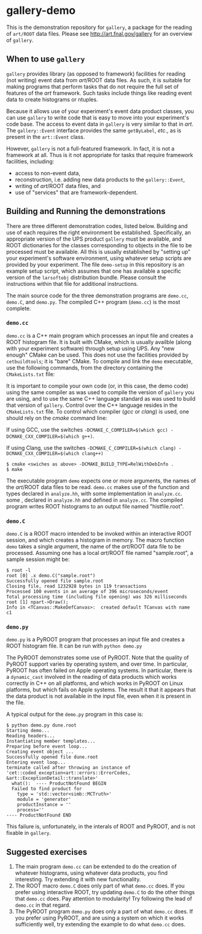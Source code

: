 # gallery-demo

This is the demonstration repository for `gallery`, a package for the reading of `art/ROOT` data files. Please see http://art.fnal.gov/gallery for an overview of `gallery`.

## When to use `gallery`

`gallery` provides library (as opposed to framework) facilities for reading (not writing) event data from _art_/ROOT data files. As such, it is suitable for making programs that perform tasks that do not require the full set of features of the _art_ framework. Such tasks include things like reading event data to create histograms or ntuples.

Because it allows use of your experiment's event data product classes, you can use `gallery` to write code that is easy to move into your experiment's code base. The access to event data in `gallery` is very similar to that in _art_. The `gallery::Event` interface provides the same `getByLabel`, _etc_., as is present in the `art::Event` class.

However, `gallery` is not a full-featured framework. In fact, it is not a framework at all. Thus is it not appropriate for tasks that require framework facilities, including:
* access to non-event data,
* reconstruction, i.e. adding new data products to the `gallery::Event`,
* writing of _art_/ROOT data files, and
* use of "services" that are framework-dependent.

## Building and Running the demonstrations

There are three different demonstration codes, listed below. Building and use of each requires the right environment be established. Specifically, an appropriate version of the UPS product `gallery` must be available, and ROOT dictionaries for the classes corresponding to objects in the file to be processed must be available. All this is usually established by "setting up" your experiment's software environment, using whatever setup scripts are provided by your experiment. The file `demo-setup` in this repository is an example setup script, which assumes that one has available a specific version of the `larsoftobj` distribution bundle. Please consult the instructions within that file for additional instructions.

The main source code for the three demonstration programs are `demo.cc`, `demo.C`, and `demo.py`. The compiled C++ program (`demo.cc`) is the most complete.

### `demo.cc`

`demo.cc` is a C++ main program which processes an input file and creates a ROOT histogram file. It is built with CMake, which is usually availble (along with your experiment software) through setup using UPS. Any "new enough" CMake can be used. This does not use the facilities provided by `cetbuildtools`; it is "bare" CMake. To compile and link the `demo` executable, use the following commands, from the directory containing the `CMakeLists.txt` file:

It is important to compile your own code (or, in this case, the demo code) using the same compiler as was used to compile the version of `gallery` you are using, and to use the same C++ language standard as was used to build that version of `gallery`. Control over the C++ language resides in the `CMakeLists.txt` file. To control which compiler (*gcc* or *clang*) is used, one should rely on the *cmake* command line:

If using GCC, use the switches `-DCMAKE_C_COMPILER=$(which gcc) -DCMAKE_CXX_COMPILER=$(which g++)`.

If using Clang, use the switches `-DCMAKE_C_COMPILER=$(which clang) -DCMAKE_CXX_COMPILER=$(which clang++)`

```
$ cmake <swiches as above> -DCMAKE_BUILD_TYPE=RelWithDebInfo .
$ make
```

The executable program `demo` expects one or more arguments, the names of the _art_/ROOT data files to be read.  `demo.cc` makes use of the function and types declared in  `analyze.hh`, with some implementation in `analyze.cc`. some , declared in `analyze.hh` and defined in `analyze.cc`. The compiled program writes ROOT histograms to an output file named "histfile.root".

### `demo.C`

`demo.C` is a ROOT macro intended to be invoked within an interactive ROOT session, and which creates a histogram in memory. The macro function `demo` takes a single argument, the name of the _art_/ROOT data file to be processed. Assuming one has a local _art_/ROOT file named "sample.root", a sample session might be:
```
$ root -l
root [0] .x demo.C("sample.root")
Successfully opened file sample.root
Closing file, read 1232928 bytes in 119 transactions
Processed 100 events in an average of 396 microseconds/event
Total processing time (including file opening) was 326 milliseconds
root [1] npart->Draw();
Info in <TCanvas::MakeDefCanvas>:  created default TCanvas with name c1
```

### `demo.py`

`demo.py` is a PyROOT program that processes an input file and creates a ROOT histogram file. It can be run with `python demo.py`

The PyROOT demonstrates some use of PyROOT. Note that the quality of PyROOT support varies by operating system, and over time. In particular, PyROOT has often failed on Apple operating systems. In particular, there is a `dynamic_cast` involved in the reading of data products which works correctly in C++ on all platforms, and which works in PyROOT on Linux platforms, but which fails on Apple systems. The result it that it appears that the data product is not available in the input file, even when it is present in the file.

A typical output for the `demo.py` program in this case is:
```
$ python demo.py dune.root
Starting demo...
Reading headers...
Instantiating member templates...
Preparing before event loop...
Creating event object ...
Successfully opened file dune.root
Entering event loop...
terminate called after throwing an instance of 'cet::coded_exception<art::errors::ErrorCodes, &art::ExceptionDetail::translate>'
  what():  ---- ProductNotFound BEGIN
  Failed to find product for
    type = 'std::vector<simb::MCTruth>'
    module = 'generator'
    productInstance = ''
    process=''
---- ProductNotFound END
```

This failure is, unfortunately, in the interals of ROOT and PyROOT, and is not fixable in `gallery`.

## Suggested exercises

1. The main program `demo.cc` can be extended to do the creation of whatever histograms, using whatever data products, you find interesting. Try extending it with new functionality.
2. The ROOT macro `demo.C` does only part of what `demo.cc` does. If you prefer using interactive ROOT, try updating `demo.C` to do the other things that `demo.cc` does. Pay attention to modularity! Try following the lead of `demo.cc` in that regard.
3. The PyROOT program `demo.py` does only a part of what `demo.cc` does. If you prefer using PyROOT, and are using a system on which it works sufficiently well, try extending the example to do what `demo.cc` does.
